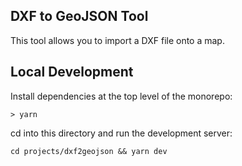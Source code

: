 ## DXF to GeoJSON Tool

This tool allows you to import a DXF file onto a map.


## Local Development

Install dependencies at the top level of the monorepo:

```
> yarn
```

cd into this directory and run the development server:

```
cd projects/dxf2geojson && yarn dev
```